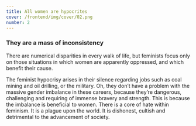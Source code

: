 ```yaml
---
title: All women are hypocrites
cover: /frontend/img/cover/02.png
number: 2
---
```


### They are a mass of inconsistency

There are numerical disparities in every walk of life, but feminists focus only on those situations in which women are apparently oppressed, and which benefit their cause.

The feminist hypocrisy arises in their silence regarding jobs such as coal mining and oil drilling, or the military. Oh, they don’t have a problem with the massive gender imbalance in these careers, because they’re dangerous, challenging and requiring of immense bravery and strength. This is because the imbalance is beneficial to women.
There is a core of hate within feminism. It is a plague upon the world. It is dishonest, cultish and detrimental to the advancement of society.


